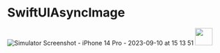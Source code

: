 # SwiftUIAsyncImage

![Simulator Screenshot - iPhone 14 Pro - 2023-09-10 at 15 13 51](https://github.com/kimruandev/SwiftUIAsyncImage/assets/144613932/6f5dd2a9-569e-4f07-a3c3-b5d2f88bb373)
<img src="https://github.com/kimruandev/SwiftUIAsyncImage/assets/144613932/6f5dd2a9-569e-4f07-a3c3-b5d2f88bb373" width="40" height="40" >

